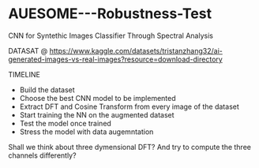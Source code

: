 # AUESOME---Robustness-Test
CNN for Syntethic Images Classifier Through Spectral Analysis


DATASAT @ https://www.kaggle.com/datasets/tristanzhang32/ai-generated-images-vs-real-images?resource=download-directory


TIMELINE

- Build the dataset
- Choose the best CNN model to be implemented
- Extract DFT and Cosine Transform from every image of the dataset
- Start training the NN on the augmented dataset
- Test the model once trained
- Stress the model with data augemntation

Shall we think about three dymensional DFT? And try to compute the three channels differently?
